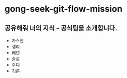 # gong-seek-git-flow-mission

## 공유해줘 너의 지식 - 공식팀을 소개합니다.
- 자스민
- 샐리
- 레넌
- 슬로
- 주디
- [기론](./giron.md)
